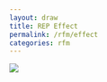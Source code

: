 ```yaml
---
layout: draw
title: REP Effect
permalink: /rfm/effect
categories: rfm
---
```



<a><img src="http://web.njj12.net/public/images/effect1.0.png"></a>



